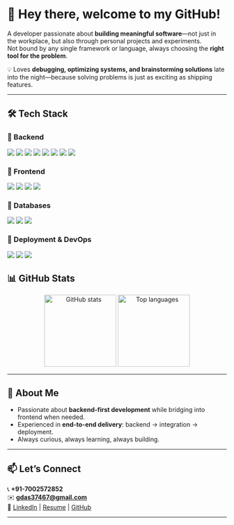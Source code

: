 # 👋 Hey there, welcome to my GitHub!  

A developer passionate about **building meaningful software**—not just in the workplace, but also through personal projects and experiments.  
Not bound by any single framework or language, always choosing the **right tool for the problem**.  

💡 Loves **debugging, optimizing systems, and brainstorming solutions** late into the night—because solving problems is just as exciting as shipping features.  

---

## 🛠️ Tech Stack  

### 🔹 Backend  
<p>
  <img src="https://img.shields.io/badge/Java-ED8B00?style=for-the-badge&logo=java&logoColor=white"/>
  <img src="https://img.shields.io/badge/SpringBoot-6DB33F?style=for-the-badge&logo=springboot&logoColor=white"/>
  <img src="https://img.shields.io/badge/Hibernate-59666C?style=for-the-badge&logo=hibernate&logoColor=white"/>
  <img src="https://img.shields.io/badge/Python-3776AB?style=for-the-badge&logo=python&logoColor=white"/>
  <img src="https://img.shields.io/badge/Django-092E20?style=for-the-badge&logo=django&logoColor=white"/>
  <img src="https://img.shields.io/badge/Flask-000000?style=for-the-badge&logo=flask&logoColor=white"/>
  <img src="https://img.shields.io/badge/Node.js-339933?style=for-the-badge&logo=node.js&logoColor=white"/>
  <img src="https://img.shields.io/badge/Express.js-000000?style=for-the-badge&logo=express&logoColor=white"/>
</p>

### 🔹 Frontend  
<p>
  <img src="https://img.shields.io/badge/React-20232A?style=for-the-badge&logo=react&logoColor=61DAFB"/>
  <img src="https://img.shields.io/badge/Next.js-000000?style=for-the-badge&logo=next.js&logoColor=white"/>
  <img src="https://img.shields.io/badge/TypeScript-007ACC?style=for-the-badge&logo=typescript&logoColor=white"/>
  <img src="https://img.shields.io/badge/TailwindCSS-06B6D4?style=for-the-badge&logo=tailwindcss&logoColor=white"/>
</p>

### 🔹 Databases  
<p>
  <img src="https://img.shields.io/badge/PostgreSQL-4169E1?style=for-the-badge&logo=postgresql&logoColor=white"/>
  <img src="https://img.shields.io/badge/MySQL-4479A1?style=for-the-badge&logo=mysql&logoColor=white"/>
  <img src="https://img.shields.io/badge/MongoDB-47A248?style=for-the-badge&logo=mongodb&logoColor=white"/>
</p>

### 🔹 Deployment & DevOps  
<p>
  <img src="https://img.shields.io/badge/Docker-2496ED?style=for-the-badge&logo=docker&logoColor=white"/>
  <img src="https://img.shields.io/badge/AWS-232F3E?style=for-the-badge&logo=amazonaws&logoColor=white"/>
  <img src="https://img.shields.io/badge/CI/CD-000000?style=for-the-badge&logo=githubactions&logoColor=white"/>
</p>



## 📊 GitHub Stats  

<p align="center">
  <img src="https://github-readme-stats.vercel.app/api?username=gdas37467&show_icons=true&theme=radical" alt="GitHub stats" height="165"/>
  <img src="https://github-readme-stats.vercel.app/api/top-langs/?username=gdas37467&layout=compact&theme=radical" alt="Top languages" height="165"/>
</p>  

---

## 🚀 About Me  

- Passionate about **backend-first development** while bridging into frontend when needed.  
- Experienced in **end-to-end delivery**: backend → integration → deployment.  
- Always curious, always learning, always building.  

---

## 📫 Let’s Connect  

📞 **+91-7002572852**  
✉️ **gdas37467@gmail.com**  
🔗 [LinkedIn](#) | [Resume](#) | [GitHub](https://github.com/gdas37467)  

---
